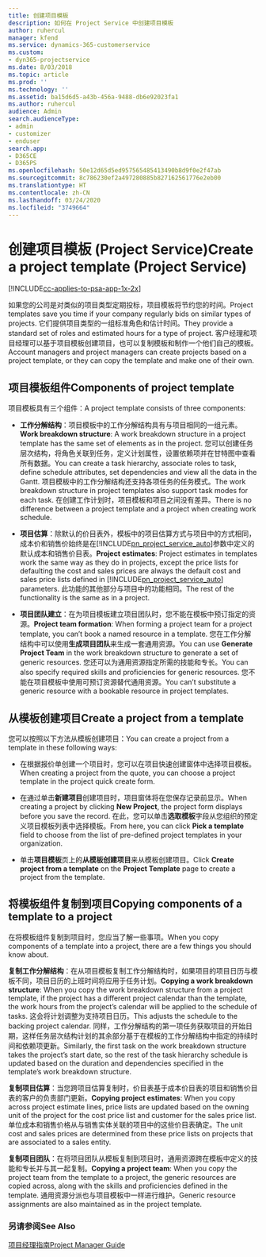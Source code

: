 ```yaml
---
title: 创建项目模板
description: 如何在 Project Service 中创建项目模板
author: ruhercul
manager: kfend
ms.service: dynamics-365-customerservice
ms.custom:
- dyn365-projectservice
ms.date: 8/03/2018
ms.topic: article
ms.prod: ''
ms.technology: ''
ms.assetid: ba15d6d5-a43b-456a-9488-db6e92023fa1
ms.author: ruhercul
audience: Admin
search.audienceType:
- admin
- customizer
- enduser
search.app:
- D365CE
- D365PS
ms.openlocfilehash: 50e12d65d5ed957565485413490b8d9f0e2f47ab
ms.sourcegitcommit: 8c786230ef2a497280885b827162561776e2eb00
ms.translationtype: HT
ms.contentlocale: zh-CN
ms.lasthandoff: 03/24/2020
ms.locfileid: "3749664"
---
```

# <a name="create-a-project-template-project-service"></a><span data-ttu-id="9d5d1-103">创建项目模板 (Project Service)</span><span class="sxs-lookup"><span data-stu-id="9d5d1-103">Create a project template (Project Service)</span></span>

[!INCLUDE[cc-applies-to-psa-app-1x-2x](../includes/cc-applies-to-psa-app-1x-2x.md)]

<span data-ttu-id="9d5d1-104">如果您的公司是对类似的项目类型定期投标，项目模板将节约您的时间。</span><span class="sxs-lookup"><span data-stu-id="9d5d1-104">Project templates save you time if your company regularly bids on similar types of projects.</span></span> <span data-ttu-id="9d5d1-105">它们提供项目类型的一组标准角色和估计时间。</span><span class="sxs-lookup"><span data-stu-id="9d5d1-105">They provide a standard set of roles and estimated hours for a type of project.</span></span> <span data-ttu-id="9d5d1-106">客户经理和项目经理可以基于项目模板创建项目，也可以复制模板和制作一个他们自己的模板。</span><span class="sxs-lookup"><span data-stu-id="9d5d1-106">Account managers and project managers can create projects based on a project template, or they can copy the template and make one of their own.</span></span>  
  
## <a name="components-of-project-template"></a><span data-ttu-id="9d5d1-107">项目模板组件</span><span class="sxs-lookup"><span data-stu-id="9d5d1-107">Components of project template</span></span>
 <span data-ttu-id="9d5d1-108">项目模板具有三个组件：</span><span class="sxs-lookup"><span data-stu-id="9d5d1-108">A project template consists of three components:</span></span>  
  
- <span data-ttu-id="9d5d1-109">**工作分解结构**：项目模板中的工作分解结构具有与项目相同的一组元素。</span><span class="sxs-lookup"><span data-stu-id="9d5d1-109">**Work breakdown structure**: A work breakdown structure in a project template has the same set of elements as in the project.</span></span> <span data-ttu-id="9d5d1-110">您可以创建任务层次结构，将角色关联到任务，定义计划属性，设置依赖项并在甘特图中查看所有数据。</span><span class="sxs-lookup"><span data-stu-id="9d5d1-110">You can create a task hierarchy, associate roles to task, define schedule attributes, set dependencies and view all the data in the Gantt.</span></span> <span data-ttu-id="9d5d1-111">项目模板中的工作分解结构还支持各项任务的任务模式。</span><span class="sxs-lookup"><span data-stu-id="9d5d1-111">The work breakdown structure in project templates also support task modes for each task.</span></span> <span data-ttu-id="9d5d1-112">在创建工作计划时，项目模板和项目之间没有差异。</span><span class="sxs-lookup"><span data-stu-id="9d5d1-112">There is no difference between a project template and a project when creating work schedule.</span></span>  
  
- <span data-ttu-id="9d5d1-113">**项目估算**：除默认的价目表外，模板中的项目估算方式与项目中的方式相同，成本价和销售价始终是在[!INCLUDE[pn_project_service_auto](../includes/pn-project-service-auto.md)]参数中定义的默认成本和销售价目表。</span><span class="sxs-lookup"><span data-stu-id="9d5d1-113">**Project estimates**: Project estimates in templates work the same way as they do in projects, except the price lists for defaulting the cost and sales prices are always the default cost and sales price lists defined in [!INCLUDE[pn_project_service_auto](../includes/pn-project-service-auto.md)] parameters.</span></span> <span data-ttu-id="9d5d1-114">此功能的其他部分与项目中的功能相同。</span><span class="sxs-lookup"><span data-stu-id="9d5d1-114">The rest of the functionality is the same as in a project.</span></span>  
  
- <span data-ttu-id="9d5d1-115">**项目团队建立**：在为项目模板建立项目团队时，您不能在模板中预订指定的资源。</span><span class="sxs-lookup"><span data-stu-id="9d5d1-115">**Project team formation**: When forming a project team for a project template, you can’t book a named resource in a template.</span></span> <span data-ttu-id="9d5d1-116">您在工作分解结构中可以使用**生成项目团队**来生成一套通用资源。</span><span class="sxs-lookup"><span data-stu-id="9d5d1-116">You can use **Generate Project Team** in the work breakdown structure to generate a set of generic resources.</span></span> <span data-ttu-id="9d5d1-117">您还可以为通用资源指定所需的技能和专长。</span><span class="sxs-lookup"><span data-stu-id="9d5d1-117">You can also specify required skills and proficiencies for generic resources.</span></span> <span data-ttu-id="9d5d1-118">您不能在项目模板中使用可预订资源替代通用资源。</span><span class="sxs-lookup"><span data-stu-id="9d5d1-118">You can’t substitute a generic resource with a bookable resource in project templates.</span></span>  
  
## <a name="create-a-project-from-a-template"></a><span data-ttu-id="9d5d1-119">从模板创建项目</span><span class="sxs-lookup"><span data-stu-id="9d5d1-119">Create a project from a template</span></span>  
 <span data-ttu-id="9d5d1-120">您可以按照以下方法从模板创建项目：</span><span class="sxs-lookup"><span data-stu-id="9d5d1-120">You can create a project from a template in these following ways:</span></span>  
  
-   <span data-ttu-id="9d5d1-121">在根据报价单创建一个项目时，您可以在项目快速创建窗体中选择项目模板。</span><span class="sxs-lookup"><span data-stu-id="9d5d1-121">When creating a project from the quote, you can choose a project template in the project quick create form.</span></span>  
  
-   <span data-ttu-id="9d5d1-122">在通过单击**新建项目**创建项目时，项目窗体将在您保存记录前显示。</span><span class="sxs-lookup"><span data-stu-id="9d5d1-122">When creating a project by clicking **New Project**, the project form displays before you save the record.</span></span> <span data-ttu-id="9d5d1-123">在此，您可以单击**选取模板**字段从您组织的预定义项目模板列表中选择模板。</span><span class="sxs-lookup"><span data-stu-id="9d5d1-123">From here, you can click **Pick a template** field to choose from the list of pre-defined project templates in your organization.</span></span>  
  
-   <span data-ttu-id="9d5d1-124">单击**项目模板**页上的**从模板创建项目**来从模板创建项目。</span><span class="sxs-lookup"><span data-stu-id="9d5d1-124">Click **Create project from a template** on the **Project Template** page to create a project from the template.</span></span>  
  
## <a name="copying-components-of-a-template-to-a-project"></a><span data-ttu-id="9d5d1-125">将模板组件复制到项目</span><span class="sxs-lookup"><span data-stu-id="9d5d1-125">Copying components of a template to a project</span></span>  
 <span data-ttu-id="9d5d1-126">在将模板组件复制到项目时，您应当了解一些事项。</span><span class="sxs-lookup"><span data-stu-id="9d5d1-126">When you copy components of a template into a project, there are a few things you should know about.</span></span>  
  
 <span data-ttu-id="9d5d1-127">**复制工作分解结构**：在从项目模板复制工作分解结构时，如果项目的项目日历与模板不同，项目日历的上班时间将应用于任务计划。</span><span class="sxs-lookup"><span data-stu-id="9d5d1-127">**Copying a work breakdown structure**: When you copy the work breakdown structure from a project template, if the project has a different project calendar than the template, the work hours from the project’s calendar will be applied to the schedule of tasks.</span></span> <span data-ttu-id="9d5d1-128">这会将计划调整为支持项目日历。</span><span class="sxs-lookup"><span data-stu-id="9d5d1-128">This adjusts the schedule to the backing project calendar.</span></span> <span data-ttu-id="9d5d1-129">同样，工作分解结构的第一项任务获取项目的开始日期，这样任务层次结构计划的其余部分基于在模板的工作分解结构中指定的持续时间和依赖项更新。</span><span class="sxs-lookup"><span data-stu-id="9d5d1-129">Similarly, the first task on the work breakdown structure takes the project’s start date, so the rest of the task hierarchy schedule is updated based on the duration and dependencies specified in the template’s work breakdown structure.</span></span>  
  
 <span data-ttu-id="9d5d1-130">**复制项目估算**：当您跨项目估算复制时，价目表基于成本价目表的项目和销售价目表的客户的负责部门更新。</span><span class="sxs-lookup"><span data-stu-id="9d5d1-130">**Copying project estimates**: When you copy across project estimate lines, price lists are updated based on the owning unit of the project for the cost price list and customer for the sales price list.</span></span> <span data-ttu-id="9d5d1-131">单位成本和销售价格从与销售实体关联的项目中的这些价目表确定。</span><span class="sxs-lookup"><span data-stu-id="9d5d1-131">The unit cost and sales prices are determined from these price lists on projects that are associated to a sales entity.</span></span>  
  
 <span data-ttu-id="9d5d1-132">**复制项目团队**：在将项目团队从模板复制到项目时，通用资源跨在模板中定义的技能和专长并与其一起复制。</span><span class="sxs-lookup"><span data-stu-id="9d5d1-132">**Copying a project team**: When you copy the project team from the template to a project, the generic resources are copied across, along with the skills and proficiencies defined in the template.</span></span> <span data-ttu-id="9d5d1-133">通用资源分派也与项目模板中一样进行维护。</span><span class="sxs-lookup"><span data-stu-id="9d5d1-133">Generic resource assignments are also maintained as in the project template.</span></span>  
  
### <a name="see-also"></a><span data-ttu-id="9d5d1-134">另请参阅</span><span class="sxs-lookup"><span data-stu-id="9d5d1-134">See Also</span></span>  
 [<span data-ttu-id="9d5d1-135">项目经理指南</span><span class="sxs-lookup"><span data-stu-id="9d5d1-135">Project Manager Guide</span></span>](../project-service/project-manager-guide.md)
